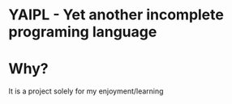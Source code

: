 # YAIPL - Yet another incomplete programing language

# Why?
It is a project solely for my enjoyment/learning
